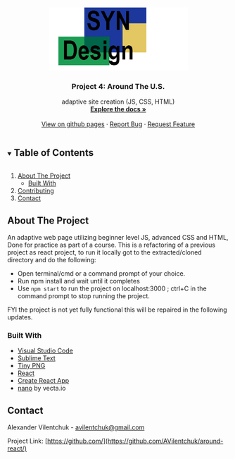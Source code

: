 <!--
*** Thanks for checking out the Best-README-Template. If you have a suggestion
*** that would make this better, please fork the repo and create a pull request
*** or simply open an issue with the tag "enhancement".
*** Thanks again! Now go create something AMAZING! :D
***
***
***
*** To avoid retyping too much info. Do a search and replace for the following:
*** github_username, repo_name, twitter_handle, email, project_title, project_description
-->



<!-- PROJECT SHIELDS -->
<!--
*** I'm using markdown "reference style" links for readability.
*** Reference links are enclosed in brackets [ ] instead of parentheses ( ).
*** See the bottom of this document for the declaration of the reference variables
*** for contributors-url, forks-url, etc. This is an optional, concise syntax you may use.
*** https://www.markdownguide.org/basic-syntax/#reference-style-links
-->


<!-- PROJECT LOGO -->
<br />
<p align="center">
  <a href="https://github.com/AVilentchuk/">
    <img src="src/assets/logo.png" alt="Logo" width="315">
  </a>

  <h3 align="center">Project 4: Around The U.S.</h3>

  <p align="center">
    adaptive site creation (JS, CSS, HTML)
    <br />
    <a href="hhttps://github.com/AVilentchuk/around-react"><strong>Explore the docs »</strong></a>
    <br />
    <br />
    <a href="https://avilentchuk.github.io/around-react/">View on github pages</a>
    ·
    <a href="https://github.com/AVilentchuk/around-react/issues">Report Bug</a>
    ·
    <a href="https://github.com/AVilentchuk/around-react/issues">Request Feature</a>
  </p>
</p>



<!-- TABLE OF CONTENTS -->
<details open="open">
  <summary><h2 style="display: inline-block">Table of Contents</h2></summary>
  <ol>
    <li>
      <a href="#about-the-project">About The Project</a>
      <ul>
        <li><a href="#built-with">Built With</a></li>
      </ul>
    </li>
    <li><a href="#contributing">Contributing</a></li>
    <li><a href="#contact">Contact</a></li>
  </ol>
</details>



<!-- ABOUT THE PROJECT -->
## About The Project

An adaptive web page utilizing beginner level JS, advanced CSS and HTML, Done for practice as part of a course.
This is a refactoring of a previous project as react project, to run it locally got to the extracted/cloned directory and do the following:
* Open terminal/cmd or a command prompt of your choice.
* Run npm install and wait until it completes
* Use ```npm start``` to run the project on localhost:3000 ; ctrl+C in the command prompt to stop running the project.

FYI the project is not yet fully functional this will be repaired in the following updates.

### Built With

* [Visual Studio Code](https://code.visualstudio.com/)
* [Sublime Text](https://www.sublimetext.com/)
* [Tiny PNG](https://tinypng.com/)
* [React](https://reactjs.org/)
* [Create React App](https://github.com/facebook/create-react-app)
* [nano](https://vecta.io/nano) by vecta.io


<!-- CONTACT -->
## Contact

Alexander Vilentchuk - avilentchuk@gmail.com

Project Link: [https://github.com/](https://github.com/AVilentchuk/around-react/)




<!-- MARKDOWN LINKS & IMAGES -->
<!-- https://www.markdownguide.org/basic-syntax/#reference-style-links -->
[contributors-shield]: https://img.shields.io/github/contributors/github_username/repo.svg?style=for-the-badge
[contributors-url]: https://github.com/AVilentchuk/around-react/graphs/contributors
[forks-shield]: https://img.shields.io/github/forks/github_username/repo.svg?style=for-the-badge
[forks-url]: https://github.com/AVilentchuk/around-react/network/members
[stars-shield]: https://img.shields.io/github/stars/github_username/repo.svg?style=for-the-badge
[stars-url]: https://github.com/AVilentchuk/around-react/stargazers
[issues-shield]: https://img.shields.io/github/issues/github_username/repo.svg?style=for-the-badge
[issues-url]: https://github.com/AVilentchuk/around-react/issues
[license-shield]: https://img.shields.io/github/license/github_username/repo.svg?style=for-the-badge
[license-url]: https://github.com/AVilentchuk/around-react/blob/master/LICENSE.txt
[linkedin-shield]: https://img.shields.io/badge/-LinkedIn-black.svg?style=for-the-badge&logo=linkedin&colorB=555
[linkedin-url]: https://linkedin.com/in/github_username
